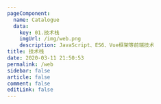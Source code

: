 ```yaml
---
pageComponent:
  name: Catalogue
  data:
    key: 01.技术栈
    imgUrl: /img/web.png
    description: JavaScript、ES6、Vue框架等前端技术
title: 技术栈
date: 2020-03-11 21:50:53
permalink: /web
sidebar: false
article: false
comment: false
editLink: false
---
```


